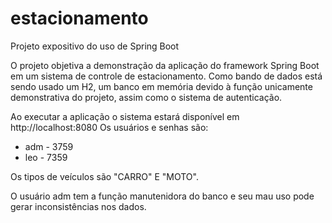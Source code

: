 # estacionamento
Projeto expositivo do uso de Spring Boot

O projeto objetiva a demonstração da aplicação do framework Spring Boot em um sistema de controle de estacionamento.
Como bando de dados está sendo usado um H2, um banco em memória devido à função unicamente demonstrativa do projeto, assim como o sistema de autenticação.

Ao executar a aplicação o sistema estará disponível em http://localhost:8080
Os usuários e senhas são:
- adm - 3759
- leo - 7359

Os tipos de veículos são "CARRO" E "MOTO".

O usuário adm tem a função manutenidora do banco e seu mau uso pode gerar inconsistências nos dados.